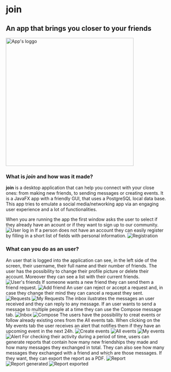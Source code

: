 
<h1>join</h1>
<h2>An app that brings you closer to your friends</h2>
<img src="images/logo.png" alt="App's loggo" width="400px" height="400px"/>
<h3>What is <i>join</i> and how was it made?</h3>
<b>join</b> is a desktop application that can help you connect with your close ones:
from making new friends, to sending messages or creating events. It is a JavaFX app with a
friendly GUI, that uses a PostgreSQL local data base. This app tries to
emulate a social media/networking app via an engaging user experience and
a lot of functionalities.

When you are running the app the first window asks the user to select
if they already have an acount or if they want to sign up to our community.
<img src="images/1.png" alt="User log in" />
If a person does not have an account they can easily register by filling in
a short list of fields with personal information.
<img src="images/2.png" alt="Registration" />
<h3>What can you do as an user?</h3>
An user that is logged into the application can see, in the left side of the 
screen, their username, their full name and their number of friends. The user
has the possibility to change their profile picture or delete their account.
Moreover they can see a list with their current friends.
<img src="images/3.png" alt="User's friends" />
If someone wants a new friend they can send them a friend request. 
<img src="images/4.png" alt="Add friend" />
An user can reject or accept a request and, in case they change their mind they can cancel 
a request they sent. 
<img src="images/5.png" alt="Requests" />
<img src="images/14.png" alt="My Requests" />
The inbox ilustrates the messages an user received and they can 
reply to any message. If an user wants to send a message to multiple people
at a time they can use the Compose message tab. 
<img src="images/6.png" alt="Inbox" />
<img src="images/7.png" alt="Compose" />
The users have the possibility to creat events or follow already existing ones from the
All events tab.
When clicking on the My events tab the user receives an alert that notifies them
if they have an upcoming event in the next 24h.
<img src="images/8.png" alt="Create events" />
<img src="images/13.png" alt="All events" />
<img src="images/12.png" alt="My events" />
<img src="images/9.png" alt="Alert" />
For checking their activity during a period of time, users can generate reports
that contain how many new friendships they made and how many messages they exchanged in total. They can also see 
how many messages they exchanged with a friend and which are those messages. If they want, they can export the report as a PDF.

<img src="images/10.png" alt="Report" />
<img src="images/11.png" alt="Report generated" />
<img src="images/report.png" alt="Report exported" />
